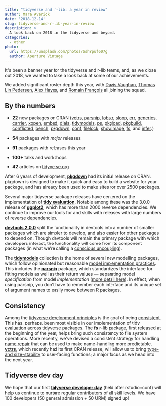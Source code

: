 ```yaml
---
title: "tidyverse and r-lib: a year in review"
author: Mara Averick
date: '2018-12-14'
slug: tidyverse-and-r-lib-year-in-review
description: > 
  A look back on 2018 in the tidyverse and beyond.
categories:
  - other
photo:
  url: https://unsplash.com/photos/SshYpuf607g
  author: Aperture Vintage
---
```


It's been a banner year for the tidyverse and r-lib teams, and, as we close out 2018, we wanted to take a look back at some of our achievements.

We added significant roster depth this year, with [Davis Vaughan](https://twitter.com/dvaughan32/), [Thomas Lin Pedersen](https://twitter.com/thomasp85/), [Alex Hayes](https://twitter.com/alexpghayes), and [Romain François](https://twitter.com/romain_francois/) all joining the squad.

## By the numbers

* **22** new packages on CRAN ([vctrs](https://github.com/r-lib/vctrs), [parsnip](https://github.com/tidymodels/parsnip), [lobstr](https://github.com/r-lib/lobstr), [sloop](https://github.com/r-lib/sloop), [err](https://github.com/r-lib/err), [generics](https://github.com/r-lib/generics), [carrier](https://github.com/r-lib/carrier), [xopen](https://github.com/r-lib/xopen), [embed](https://github.com/tidymodels/embed), [dials](https://github.com/tidymodels/dials), [tidymodels](https://github.com/tidymodels/tidymodels), [ps](https://github.com/r-lib/ps), [pkgload](https://github.com/r-lib/pkgload), [pkgbuild](https://github.com/r-lib/pkgbuild), [conflicted](https://github.com/r-lib/conflicted), [bench](https://github.com/r-lib/bench), [pkgdown](https://github.com/r-lib/pkgdown), [conf](https://github.com/r-lib/conf), [filelock](https://github.com/r-lib/filelock), [showimage](https://github.com/r-lib/showimage), [fs](https://github.com/r-lib/fs), and [infer](https://github.com/tidymodels/infer).)

* **54** packages with *major* releases

* **91** packages with releases this year

* **100+** talks and workshops

* **42** articles on [tidyverse.org](https://www.tidyverse.org/articles/)

After 6 years of development, [**pkgdown**](https://www.tidyverse.org/articles/2018/05/pkgdown-1-0-0/) had its initial release on CRAN. pkgdown is designed to make it quick and easy to build a website for your package, and has already been used to make sites for over 2500 packages. 

Several major tidyverse package releases have centered on the implementation of [**tidy evaluation**](https://tidyeval.tidyverse.org/). Notable among these was the 3.0.0 release of [**ggplot2**](https://www.tidyverse.org/articles/2018/07/ggplot2-3-0-0/), which has more than 2000 reverse dependencies. We continue to improve our tools for and skills with releases with large numbers of reverse dependencies.

[**devtools 2.0.0**](https://www.tidyverse.org/articles/2018/10/devtools-2-0-0/) split the functionality in devtools into a number of smaller packages which are simpler to develop, and also easier for other packages to depend on. Though devtools will remain the primary package with which developers interact, the functionality will come from its component packages (in what we’re calling a [conscious uncoupling](https://github.com/r-lib/devtools#conscious-uncoupling)).

The [**tidymodels**](https://github.com/tidymodels) collection is the home of several new modelling packages, which follow opinionated but reasonable [model implementation practices](https://tidymodels.github.io/model-implementation-principles/). This includes the [**parsnip**](https://tidymodels.github.io/parsnip/) package, which standardizes the interface for fitting models as well as their return values — separating model *specification* from model *implementation* ([more detail here](https://deploy-preview-236--tidyverse-org.netlify.com/articles/2018/11/parsnip-0-0-1/)). In effect, when using parsnip, you don’t have to remember each interface and its unique set of argument names to easily move between R packages.

## Consistency

Among the [tidyverse development principles](https://principles.tidyverse.org) is the goal of being [consistent](https://principles.tidyverse.org/unifying-principles.html#consistent). This has, perhaps, been most visible in our implementation of [tidy evaluation](https://tidyeval.tidyverse.org/) across tidyverse packages. The [**fs**](https://fs.r-lib.org/) r-lib package, first released at the beginning of the year, helps bring such consistency to file system operations. More recently, we’ve devised a consistent strategy for handling [name repair](https://principles.tidyverse.org/names-attribute.html) that can be used to make name-handling more predictable. [**vctrs**](https://vctrs.r-lib.org/), which recently had its first CRAN release, will allow us to bring [type- and size-stability](https://vctrs.r-lib.org/articles/stability.html) to user-facing functions; a major focus as we head into the next year.

## Tidyverse dev day

We hope that our first [**tidyverse developer day**](https://www.tidyverse.org/articles/2018/11/tidyverse-developer-day-2019/) (held after rstudio::conf) will help us continue to nurture regular contributors of all skill levels. We have 100 developers (50 general admission + 50 URM) signed up!
